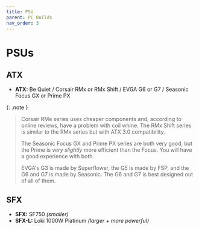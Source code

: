 ```yaml
---
title: PSU
parent: PC Builds
nav_order: 3
---
```

# PSUs

## ATX

- **ATX:** Be Quiet / Corsair RMx or RMx Shift / EVGA G6 or G7 / Seasonic Focus GX or Prime PX

{: .note }
> Corsair RMe series uses cheaper components and, according to online reviews, have a problem with coil whine. The RMx Shift series is similar to the RMx series but with ATX 3.0 compatibility.
> 
> The Seasonic Focus GX and Prime PX series are both very good, but the Prime is *very slightly* more efficient than the Focus. You will have a good experience with both.
> 
> EVGA's G3 is made by Superflower, the G5 is made by FSP, and the G6 and G7 is made by Seasonic. The G6 and G7 is best designed out of all of them. 

## SFX

- **SFX:** SF750 *(smaller)*
- **SFX-L:** Loki 1000W Platinum *(larger + more powerful)*